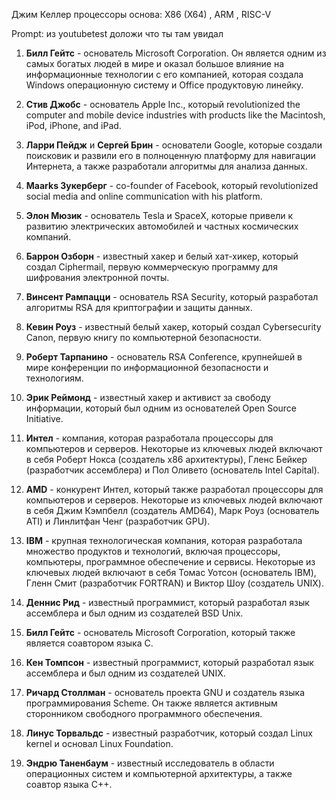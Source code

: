 Джим Келлер
 процессоры основа: X86 (X64) , ARM , RISC-V

Prompt: из youtubetest доложи что ты там увидал



1. **Билл Гейтс** - основатель Microsoft Corporation. Он является одним из самых богатых людей в мире и оказал большое влияние на информационные технологии с его компанией, которая создала Windows операционную систему и Office продуктовую линейку.

2. **Стив Джобс** - основатель Apple Inc., который revolutionized the computer and mobile device industries with products like the Macintosh, iPod, iPhone, and iPad.

3. **Ларри Пейдж** и **Сергей Брин** - основатели Google, которые создали поисковик и развили его в полноценную платформу для навигации Интернета, а также разработали алгоритмы для анализа данных.

4. **Маarks Зукерберг** - со-founder of Facebook, который revolutionized social media and online communication with his platform.

5. **Элон Мюзик** - основатель Tesla и SpaceX, которые привели к развитию электрических автомобилей и частных космических компаний.

6. **Баррон Озборн** - известный хакер и белый хат-хикер, который создал Ciphermail, первую коммерческую программу для шифрования электронной почты.

7. **Винсент Рампацци** - основатель RSA Security, который разработал алгоритмы RSA для криптографии и защиты данных.

8. **Кевин Роуз** - известный белый хакер, который создал Cybersecurity Canon, первую книгу по компьютерной безопасности.

9. **Роберт Тарпанино** - основатель RSA Conference, крупнейшей в мире конференции по информационной безопасности и технологиям.

10. **Эрик Реймонд** - известный хакер и активист за свободу информации, который был одним из основателей Open Source Initiative.

  

1. **Интел** - компания, которая разработала процессоры для компьютеров и серверов. Некоторые из ключевых людей включают в себя Роберт Нокса (создатель x86 архитектуры), Гленс Бейкер (разработчик ассемблера) и Пол Оливето (основатель Intel Capital).

2. **AMD** - конкурент Интел, который также разработал процессоры для компьютеров и серверов. Некоторые из ключевых людей включают в себя Джим Кэмпбелл (создатель AMD64), Марк Роуз (основатель ATI) и Линлитфан Ченг (разработчик GPU).

3. **IBM** - крупная технологическая компания, которая разработала множество продуктов и технологий, включая процессоры, компьютеры, программное обеспечение и сервисы. Некоторые из ключевых людей включают в себя Томас Уотсон (основатель IBM), Гленн Смит (разработчик FORTRAN) и Виктор Шоу (создатель UNIX).

4. **Деннис Рид** - известный программист, который разработал язык ассемблера и был одним из создателей BSD Unix.

5. **Билл Гейтс** - основатель Microsoft Corporation, который также является соавтором языка C.

6. **Кен Томпсон** - известный программист, который разработал язык ассемблера и был одним из создателей UNIX.

7. **Ричард Столлман** - основатель проекта GNU и создатель языка программирования Scheme. Он также является активным сторонником свободного программного обеспечения.

8. **Линус Торвальдс** - известный разработчик, который создал Linux kernel и основал Linux Foundation.

9. **Эндрю Таненбаум** - известный исследователь в области операционных систем и компьютерной архитектуры, а также соавтор языка C++.


  